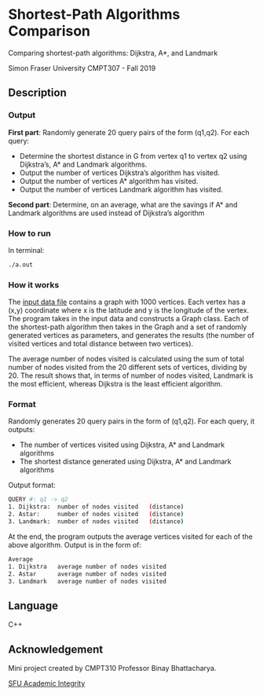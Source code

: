 # Shortest-Path Algorithms Comparison

Comparing shortest-path algorithms: Dijkstra, A*, and Landmark

Simon Fraser University CMPT307 - Fall 2019

## Description
### Output
**First part**: Randomly generate 20 query pairs of the form (q1,q2). For each query:
* Determine the shortest distance in G from vertex q1 to vertex q2 using Dijkstra’s, A* and Landmark  algorithms. 
* Output the number of vertices Dijkstra’s algorithm has visited.
* Output the number of vertices A* algorithm has visited.
* Output the number of vertices Landmark algorithm has visited.

**Second part**: Determine, on an average, what are the savings if A* and Landmark algorithms are used instead of Dijkstra’s algorithm


### How to run
In terminal:
```bash
./a.out
```

### How it works
The [input data file](https://github.com/wendyhwl/Shortest-Path-Comparison/blob/main/graph1000.txt) contains a graph with 1000 vertices. Each vertex has a (x,y) coordinate where x is the latitude and y is the longitude of the vertex. The program takes in the input data and constructs a Graph class. Each of the shortest-path algorithm then takes in the Graph and a set of randomly generated vertices as parameters, and generates the results (the number of visited vertices and total distance between two vertices).

The average number of nodes visited is calculated using the sum of total number of nodes visited from the 20 different sets of vertices, dividing by 20. The result shows that, in terms of number of nodes visited, Landmark is the most efficient, whereas Dijkstra is the least efficient algorithm.

### Format
Randomly generates 20 query pairs in the form of (q1,q2). For each query, it outputs:
* The number of vertices visited using Dijkstra, A* and Landmark algorithms
* The shortest distance generated using Dijkstra, A* and Landmark algorithms

Output format:
```bash
QUERY #: q1 -> q2
1. Dijkstra:  number of nodes visited   (distance)
2. Astar:     number of nodes visited   (distance)
3. Landmark:  number of nodes visited   (distance)
```

At the end, the program outputs the average vertices visited for each of the above algorithm.
Output is in the form of:
```bash
Average
1. Dijkstra   average number of nodes visited
2. Astar      average number of nodes visited
3. Landmark   average number of nodes visited
```

## Language

C++

## Acknowledgement

Mini project created by CMPT310 Professor Binay Bhattacharya.

[SFU Academic Integrity](http://www.sfu.ca/students/academicintegrity.html)
